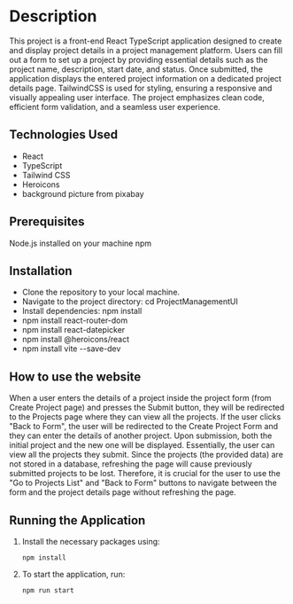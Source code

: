 # Description

This project is a front-end React TypeScript application designed to create and display project details in a project management platform.
Users can fill out a form to set up a project by providing essential details such as the project name, description, start date, and status.
Once submitted, the application displays the entered project information on a dedicated project details page.
TailwindCSS is used for styling, ensuring a responsive and visually appealing user interface. The project emphasizes clean code, efficient form validation, and a seamless user experience.

## Technologies Used

- React
- TypeScript
- Tailwind CSS
- Heroicons
- background picture from pixabay

## Prerequisites

Node.js installed on your machine
npm

## Installation

- Clone the repository to your local machine.
- Navigate to the project directory: cd ProjectManagementUI
- Install dependencies: npm install
- npm install react-router-dom
- npm install react-datepicker
- npm install @heroicons/react
- npm install vite --save-dev

## How to use the website

When a user enters the details of a project inside the project form (from Create Project page) and presses the Submit button, they will be redirected to the Projects page where they can view all the projects.
If the user clicks "Back to Form", the user will be redirected to the Create Project Form and they can enter the details of another project.
Upon submission, both the initial project and the new one will be displayed. Essentially, the user can view all the projects they submit.
Since the projects (the provided data) are not stored in a database, refreshing the page will cause previously submitted projects to be lost.
Therefore, it is crucial for the user to use the "Go to Projects List" and "Back to Form" buttons to navigate between the form and the project details page without refreshing the page.

## Running the Application

1. Install the necessary packages using:
   ```
   npm install
   ```
2. To start the application, run:
   ```
   npm run start
   ```
